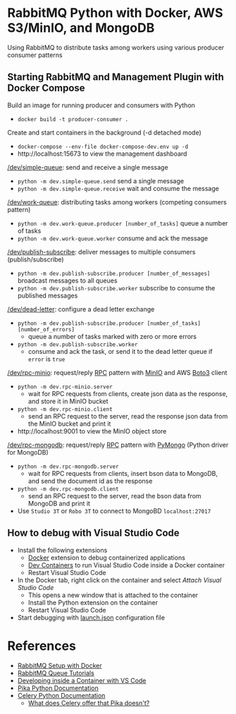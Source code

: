 # RabbitMQ Python with Docker, AWS S3/MinIO, and MongoDB
 Using RabbitMQ to distribute tasks among workers using various producer consumer patterns

## Starting RabbitMQ and Management Plugin with Docker Compose

Build an image for running producer and consumers with Python<br/>
- `docker build -t producer-consumer .`

Create and start containers in the background (-d detached mode)<br/>
- `docker-compose --env-file docker-compose-dev.env up -d`
- http://localhost:15673 to view the management dashboard

[/dev/simple-queue](https://github.com/mhadikus/rabbitmq-work-queues/tree/main/dev/simple-queue): send and receive a single message<br/>
- `python -m dev.simple-queue.send` send a single message
- `python -m dev.simple-queue.receive` wait and consume the message

[/dev/work-queue](https://github.com/mhadikus/rabbitmq-work-queues/tree/main/dev/work-queue): distributing tasks among workers (competing consumers pattern)<br/>
- `python -m dev.work-queue.producer [number_of_tasks]` queue a number of tasks
- `python -m dev.work-queue.worker` consume and ack the message

[/dev/publish-subscribe](https://github.com/mhadikus/rabbitmq-work-queues/tree/main/dev/publish-subscribe): deliver messages to multiple consumers (publish/subscribe)<br/>
- `python -m dev.publish-subscribe.producer [number_of_messages]` broadcast messages to all queues
- `python -m dev.publish-subscribe.worker` subscribe to consume the published messages

[/dev/dead-letter](https://github.com/mhadikus/rabbitmq-work-queues/tree/main/dev/dead-letter): configure a dead letter exchange<br/>
- `python -m dev.publish-subscribe.producer [number_of_tasks] [number_of_errors]`
  - queue a number of tasks marked with zero or more errors
- `python -m dev.publish-subscribe.worker`
  - consume and ack the task, or send it to the dead letter queue if `error` is `true`

[/dev/rpc-minio](https://github.com/mhadikus/rabbitmq-work-queues/tree/main/dev/rpc-minio): request/reply [RPC](https://www.rabbitmq.com/tutorials#6-rpc) pattern with [MinIO](https://min.io/) and AWS [Boto3](https://boto3.amazonaws.com/v1/documentation/api/latest/guide/quickstart.html#using-boto3) client<br/>
- `python -m dev.rpc-minio.server`
  - wait for RPC requests from clients, create json data as the response, and store it in MinIO bucket
- `python -m dev.rpc-minio.client`
  - send an RPC request to the server, read the response json data from the MinIO bucket and print it
- http://localhost:9001 to view the MinIO object store

[/dev/rpc-mongodb](https://github.com/mhadikus/rabbitmq-work-queues/tree/main/dev/rpc-mongodb): request/reply [RPC](https://www.rabbitmq.com/tutorials#6-rpc) pattern with [PyMongo](https://pymongo.readthedocs.io/en/stable/index.html) (Python driver for MongoDB)<br/>
- `python -m dev.rpc-mongodb.server`
  - wait for RPC requests from clients, insert bson data to MongoDB, and send the document id as the response
- `python -m dev.rpc-mongodb.client`
  - send an RPC request to the server, read the bson data from MongoDB and print it
- Use `Studio 3T` or `Robo 3T` to connect to MongoBD `localhost:27017`

## How to debug with Visual Studio Code

- Install the following extensions
  - [Docker](https://code.visualstudio.com/docs/containers/overview) extension to debug containerized applications
  - [Dev Containers](https://code.visualstudio.com/docs/devcontainers/tutorial#_install-the-extension) to run Visual Studio Code inside a Docker container
  - Restart Visual Studio Code
- In the Docker tab, right click on the container and select _Attach Visual Studio Code_
  - This opens a new window that is attached to the container
  - Install the Python extension on the container
  - Restart Visual Studio Code
- Start debugging with [launch.json](https://github.com/mhadikus/rabbitmq-work-queues/tree/main/dev/launch.json) configuration file

# References

 - [RabbitMQ Setup with Docker](https://medium.com/@buttraheel6/simplifying-rabbitmq-setup-with-docker-a-step-by-step-guide-9698dc9ea4ff)
 - [RabbitMQ Queue Tutorials](https://www.rabbitmq.com/tutorials#queue-tutorials)
 - [Developing inside a Container with VS Code](https://code.visualstudio.com/docs/devcontainers/containers)
 - [Pika Python Documentation](https://pika.readthedocs.io/en/stable)
 - [Celery Python Documentation](https://docs.celeryq.dev/en/stable/getting-started/introduction.html)
   - [What does Celery offer that Pika doesn't?](https://stackoverflow.com/questions/23766658/rabbitmq-what-does-celery-offer-that-pika-doesnt)

